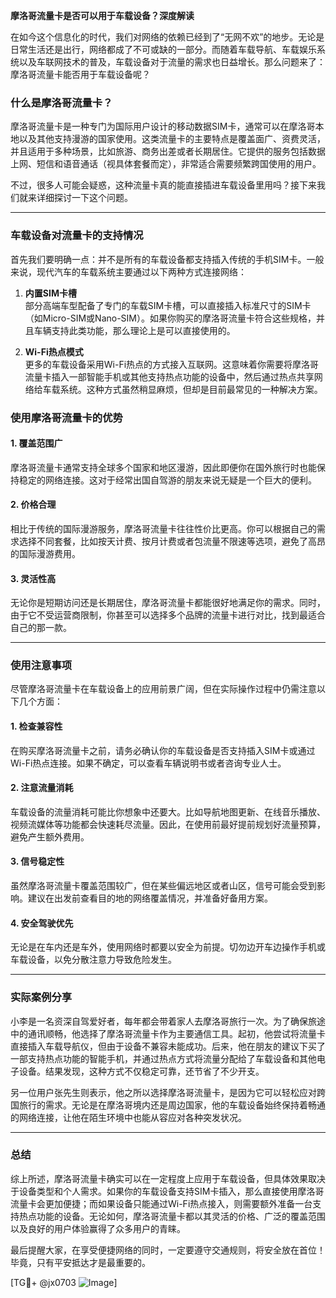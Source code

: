 **摩洛哥流量卡是否可以用于车载设备？深度解读**

在如今这个信息化的时代，我们对网络的依赖已经到了“无网不欢”的地步。无论是日常生活还是出行，网络都成了不可或缺的一部分。而随着车载导航、车载娱乐系统以及车联网技术的普及，车载设备对于流量的需求也日益增长。那么问题来了：摩洛哥流量卡能否用于车载设备呢？

### 什么是摩洛哥流量卡？

摩洛哥流量卡是一种专门为国际用户设计的移动数据SIM卡，通常可以在摩洛哥本地以及其他支持漫游的国家使用。这类流量卡的主要特点是覆盖面广、资费灵活，并且适用于多种场景，比如旅游、商务出差或者长期居住。它提供的服务包括数据上网、短信和语音通话（视具体套餐而定），非常适合需要频繁跨国使用的用户。

不过，很多人可能会疑惑，这种流量卡真的能直接插进车载设备里用吗？接下来我们就来详细探讨一下这个问题。

---

### 车载设备对流量卡的支持情况

首先我们要明确一点：并不是所有的车载设备都支持插入传统的手机SIM卡。一般来说，现代汽车的车载系统主要通过以下两种方式连接网络：

1. **内置SIM卡槽**  
   部分高端车型配备了专门的车载SIM卡槽，可以直接插入标准尺寸的SIM卡（如Micro-SIM或Nano-SIM）。如果你购买的摩洛哥流量卡符合这些规格，并且车辆支持此类功能，那么理论上是可以直接使用的。

2. **Wi-Fi热点模式**  
   更多的车载设备采用Wi-Fi热点的方式接入互联网。这意味着你需要将摩洛哥流量卡插入一部智能手机或其他支持热点功能的设备中，然后通过热点共享网络给车载系统。这种方式虽然稍显麻烦，但却是目前最常见的一种解决方案。

### 使用摩洛哥流量卡的优势

#### 1. **覆盖范围广**
摩洛哥流量卡通常支持全球多个国家和地区漫游，因此即便你在国外旅行时也能保持稳定的网络连接。这对于经常出国自驾游的朋友来说无疑是一个巨大的便利。

#### 2. **价格合理**
相比于传统的国际漫游服务，摩洛哥流量卡往往性价比更高。你可以根据自己的需求选择不同套餐，比如按天计费、按月计费或者包流量不限速等选项，避免了高昂的国际漫游费用。

#### 3. **灵活性高**
无论你是短期访问还是长期居住，摩洛哥流量卡都能很好地满足你的需求。同时，由于它不受运营商限制，你甚至可以选择多个品牌的流量卡进行对比，找到最适合自己的那一款。

---

### 使用注意事项

尽管摩洛哥流量卡在车载设备上的应用前景广阔，但在实际操作过程中仍需注意以下几个方面：

#### 1. **检查兼容性**
在购买摩洛哥流量卡之前，请务必确认你的车载设备是否支持插入SIM卡或通过Wi-Fi热点连接。如果不确定，可以查看车辆说明书或者咨询专业人士。

#### 2. **注意流量消耗**
车载设备的流量消耗可能比你想象中还要大。比如导航地图更新、在线音乐播放、视频流媒体等功能都会快速耗尽流量。因此，在使用前最好提前规划好流量预算，避免产生额外费用。

#### 3. **信号稳定性**
虽然摩洛哥流量卡覆盖范围较广，但在某些偏远地区或者山区，信号可能会受到影响。建议在出发前查看目的地的网络覆盖情况，并准备好备用方案。

#### 4. **安全驾驶优先**
无论是在车内还是车外，使用网络时都要以安全为前提。切勿边开车边操作手机或车载设备，以免分散注意力导致危险发生。

---

### 实际案例分享

小李是一名资深自驾爱好者，每年都会带着家人去摩洛哥旅行一次。为了确保旅途中的通讯顺畅，他选择了摩洛哥流量卡作为主要通信工具。起初，他尝试将流量卡直接插入车载导航仪，但由于设备不兼容未能成功。后来，他在朋友的建议下买了一部支持热点功能的智能手机，并通过热点方式将流量分配给了车载设备和其他电子设备。结果发现，这种方式不仅稳定可靠，还节省了不少开支。

另一位用户张先生则表示，他之所以选择摩洛哥流量卡，是因为它可以轻松应对跨国旅行的需求。无论是在摩洛哥境内还是周边国家，他的车载设备始终保持着畅通的网络连接，让他在陌生环境中也能从容应对各种突发状况。

---

### 总结

综上所述，摩洛哥流量卡确实可以在一定程度上应用于车载设备，但具体效果取决于设备类型和个人需求。如果你的车载设备支持SIM卡插入，那么直接使用摩洛哥流量卡会更加便捷；而如果设备只能通过Wi-Fi热点接入，则需要额外准备一台支持热点功能的设备。无论如何，摩洛哥流量卡都以其灵活的价格、广泛的覆盖范围以及良好的用户体验赢得了众多用户的青睐。

最后提醒大家，在享受便捷网络的同时，一定要遵守交通规则，将安全放在首位！毕竟，只有平安抵达才是最重要的。

[TG💪+ @jx0703 ![Image](https://github.com/user-attachments/assets/dbca1d08-cadb-493c-b0ec-ad6f7a83f270)]